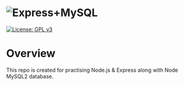 
# ![Express+MySQL]()

[![License: GPL v3](https://img.shields.io/badge/License-GPLv3-blue.svg)](https://www.gnu.org/licenses/gpl-3.0)

# Overview
This repo is created for practising Node.js & Express along with Node MySQL2 database.





